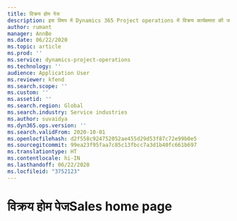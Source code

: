 ```yaml
---
title: विक्रय होम पेज
description: इस विषय में Dynamics 365 Project operations में विक्रय कार्यक्षमता की जानकारी दी गई है.
author: rumant
manager: AnnBe
ms.date: 06/22/2020
ms.topic: article
ms.prod: ''
ms.service: dynamics-project-operations
ms.technology: ''
audience: Application User
ms.reviewer: kfend
ms.search.scope: ''
ms.custom: ''
ms.assetid: ''
ms.search.region: Global
ms.search.industry: Service industries
ms.author: suvaidya
ms.dyn365.ops.version: ''
ms.search.validFrom: 2020-10-01
ms.openlocfilehash: d2f558c924752052ae455d29d53f87c72e99b0e5
ms.sourcegitcommit: 99ea23f95faa7c85c13fbcc7a3d1b40fc661b697
ms.translationtype: HT
ms.contentlocale: hi-IN
ms.lasthandoff: 06/22/2020
ms.locfileid: "3752123"
---
```

# <a name="sales-home-page"></a><span data-ttu-id="d4a9f-103">विक्रय होम पेज</span><span class="sxs-lookup"><span data-stu-id="d4a9f-103">Sales home page</span></span>
